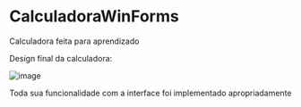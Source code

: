 # CalculadoraWinForms
Calculadora feita para aprendizado

Design final da calculadora:

![image](https://user-images.githubusercontent.com/89316731/171771754-7fa98acf-cacc-4ab1-9595-40c0f2f954ae.png)

Toda sua funcionalidade com a interface foi implementado apropriadamente 
